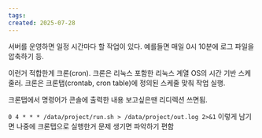 ```yaml
---
tags: 
created: 2025-07-28
---
```

서버를 운영하면 일정 시간마다 할 작업이 있다. 예를들면 매일 0시 10분에 로그 파일을 압축하기 등.

이런거 적합한게 크론(cron). 크론은 리눅스 포함한 리눅스 계열 OS의 시간 기반 스케줄러. 크론은 크론탭(crontab, cron table)에 정의된 스케줄 맞춰 작업 실행.

크론탭에서 명령어가 콘솔에 출력한 내용 보고싶은땐 리디렉션 쓰면됨.

`0 4 * * * /data/project/run.sh > /data/project/out.log 2>&1`
이렇게 남기면 나중에 크론탭으로 실행한거 문제 생기면 파악하기 편함